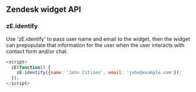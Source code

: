 ## Zendesk widget API

### zE.identify

Use 'zE.identify' to pass user name and email to the widget, then the widget can prepopulate that information for the user when the user interacts with contact form and/or chat.

```javascript
<script>
  zE(function() {
    zE.identify({name: 'John Citizen', email: 'john@example.com'});
  });
</script>
```
